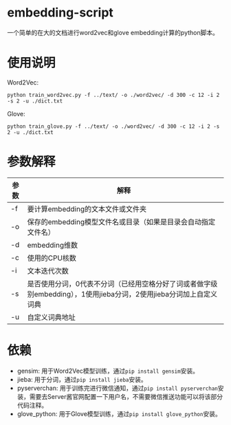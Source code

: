 # embedding-script
一个简单的在大的文档进行word2vec和glove embedding计算的python脚本。

# 使用说明

Word2Vec:
```shell
python train_word2vec.py -f ../text/ -o ./word2vec/ -d 300 -c 12 -i 2 -s 2 -u ./dict.txt
```

Glove:
```shell
python train_glove.py -f ../text/ -o ./word2vec/ -d 300 -c 12 -i 2 -s 2 -u ./dict.txt
```

# 参数解释
参数|解释
-|-
-f|要计算embedding的文本文件或文件夹
-o|保存的embedding模型文件名或目录（如果是目录会自动指定文件名）
-d|embedding维数
-c|使用的CPU核数
-i|文本迭代次数
-s|是否使用分词，0代表不分词（已经用空格分好了词或者做字级别embedding），1使用jieba分词，2使用jieba分词加上自定义词典
-u|自定义词典地址

# 依赖
- gensim: 用于Word2Vec模型训练，通过`pip install gensim`安装。
- jieba: 用于分词，通过`pip install jieba`安装。
- pyserverchan: 用于训练完进行微信通知，通过`pip install pyserverchan`安装，需要去Server酱官网配置一下用户名，不需要微信推送功能可以将该部分代码注释。
- glove\_python: 用于Glove模型训练，通过`pip install glove_python`安装。


